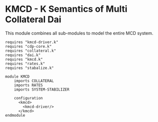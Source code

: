 KMCD - K Semantics of Multi Collateral Dai
==========================================

This module combines all sub-modules to model the entire MCD system.

```k
requires "kmcd-driver.k"
requires "cdp-core.k"
requires "collateral.k"
requires "dai.k"
requires "kmcd.k"
requires "rates.k"
requires "stabalize.k"

module KMCD
    imports COLLATERAL
    imports RATES
    imports SYSTEM-STABILIZER

    configuration
      <kmcd>
        <kmcd-driver/>
      </kmcd>
endmodule
```
